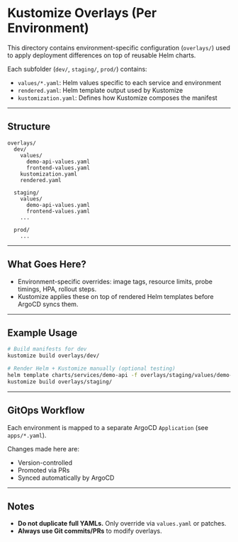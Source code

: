 # Kustomize Overlays (Per Environment)

This directory contains environment-specific configuration (`overlays/`) used to apply deployment differences on top of reusable Helm charts.

Each subfolder (`dev/`, `staging/`, `prod/`) contains:
- `values/*.yaml`: Helm values specific to each service and environment
- `rendered.yaml`: Helm template output used by Kustomize
- `kustomization.yaml`: Defines how Kustomize composes the manifest

---

## Structure

```
overlays/
  dev/
    values/
      demo-api-values.yaml
      frontend-values.yaml
    kustomization.yaml
    rendered.yaml

  staging/
    values/
      demo-api-values.yaml
      frontend-values.yaml
    ...

  prod/
    ...
```

---

## What Goes Here?

- Environment-specific overrides: image tags, resource limits, probe timings, HPA, rollout steps.
- Kustomize applies these on top of rendered Helm templates before ArgoCD syncs them.

---

## Example Usage

```bash
# Build manifests for dev
kustomize build overlays/dev/

# Render Helm + Kustomize manually (optional testing)
helm template charts/services/demo-api -f overlays/staging/values/demo-api-values.yaml > overlays/staging/rendered.yaml
kustomize build overlays/staging/
```

---

## GitOps Workflow

Each environment is mapped to a separate ArgoCD `Application` (see `apps/*.yaml`).

Changes made here are:
- Version-controlled
- Promoted via PRs
- Synced automatically by ArgoCD

---

## Notes

- **Do not duplicate full YAMLs.** Only override via `values.yaml` or patches.
- **Always use Git commits/PRs** to modify overlays.
